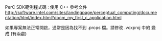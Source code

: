PerC SDK範例程式碼 : 使用 C++
參考文件 http://software.intel.com/sites/landingpage/perceptual_computing/documentation/html/index.html?docm_my_first_c_application.html

如果專案無法正常開啟，通常是因為找不到 .props 檔。請修改 .vcxproj 中的
<Import Project="..\..\..\..\..\Program Files (x86)\Intel\PCSDK\props\VS2010-12.Integration.MT.props" />
變成
<Import Project="$(PCSDK_DIR)\props\VS2010-12.Integration.MT.props" />
(有兩處)

